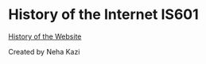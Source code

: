 # History of the Internet IS601

[History of the Website](http://historyWebsite.eastus.azurecontainer.io)
 
Created by Neha Kazi